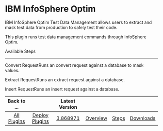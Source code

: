 
IBM InfoSphere Optim
====================


IBM InfoSphere Optim Test Data Management allows users to extract and mask test data from production to safely test 
their code.


This plugin runs test data management commands through InfoSphere Optim.



Available Steps

---------------


Convert RequestRuns an convert request against a database to mask values.


Extract RequestRuns an 
extract request against a database.


Insert RequestRuns an insert request against a database.





|Back to ...||Latest Version||||
| :---: | :---: | :---: | :---: | :---: | :---: |
|[All Plugins](../../index.md)|[Deploy Plugins](../README.md)|[3.868971](https://raw.githubusercontent.com/UrbanCode/IBM-UCD-PLUGINS/main/files/optim/optim-3.868971.zip)|[Overview](overview.md)|[Steps](steps.md)|[Downloads](downloads.md)|
